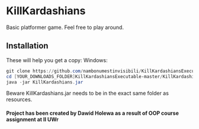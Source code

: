 # KillKardashians

Basic platformer game.
Feel free to play around.

## Installation
These will help you get a copy:
Windows:
```powershell
git clone https://github.com/nambonumestinvisibili/KillKardashiansExecutable
cd [YOUR_DOWNLOADS_FOLDER]KillKardashiansExecutable-master/KillKardashians_jar/
java -jar KillKardashians.jar
```
Beware KillKardashians.jar needs to be in the exact same folder as resources.

#### Project has been created by Dawid Holewa as a result of OOP course assignment at II UWr


